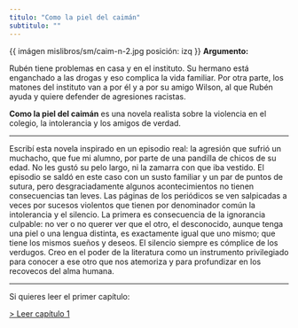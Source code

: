 ```yaml
---
titulo: "Como la piel del caimán"
subtitulo: ""
---
```

{{ imágen mislibros/sm/caim-n-2.jpg posición: izq }} **Argumento:**

Rubén tiene problemas en casa y en el instituto. Su hermano está enganchado a
las drogas y eso complica la vida familiar. Por otra parte, los matones del
instituto van a por él y a por su amigo Wilson, al que Rubén ayuda y quiere
defender de agresiones racistas.

**Como la piel del caimán** es una novela realista sobre la violencia en el
colegio, la intolerancia y los amigos de verdad.

* * *

Escribí esta novela inspirado en un episodio real: la agresión que sufrió un
muchacho, que fue mi alumno, por parte de una pandilla de chicos de su edad.
No les gustó su pelo largo, ni la zamarra con que iba vestido. El episodio se
saldó en este caso con un susto familiar y un par de puntos de sutura, pero
desgraciadamente algunos acontecimientos no tienen consecuencias tan leves.
Las páginas de los periódicos se ven salpicadas a veces por sucesos violentos
que tienen por denominador común la intolerancia y el silencio. La primera es
consecuencia de la ignorancia culpable: no ver o no querer ver que el otro,
el desconocido, aunque tenga una piel o una lengua distinta, es exactamente
igual que uno mismo; que tiene los mismos sueños y deseos. El silencio
siempre es cómplice de los verdugos. Creo en el poder de la literatura como
un instrumento privilegiado para conocer a ese otro que nos atemoriza y para
profundizar en los recovecos del alma humana.

* * *

Si quieres leer el primer capítulo:

[> Leer capítulo 1](http:/paraleer/caiman-capitulo)

